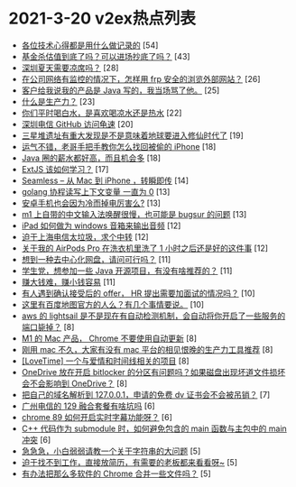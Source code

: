 # 2021-3-20 v2ex热点列表

+ [各位技术心得都是用什么做记录的](https://www.v2ex.com/t/763421#reply54) [54]
+ [基金杀估值到底了吗？可以进场抄底了吗？](https://www.v2ex.com/t/763397#reply43) [43]
+ [深圳夏天需要凉席吗？](https://www.v2ex.com/t/763393#reply28) [28]
+ [在公司网络有监控的情况下，怎样用 frp 安全的浏览外部网站？](https://www.v2ex.com/t/763381#reply26) [26]
+ [客户给我说我的产品是 Java 写的，我当场骂了他。](https://www.v2ex.com/t/763410#reply25) [25]
+ [什么是生产力？](https://www.v2ex.com/t/763426#reply23) [23]
+ [你们平时喝白水，是喜欢喝凉水还是热水](https://www.v2ex.com/t/763450#reply22) [22]
+ [深圳电信 GitHub 访问龟速](https://www.v2ex.com/t/763377#reply20) [20]
+ [三星堆遗址有重大发现是不是意味着地球要进入修仙时代了](https://www.v2ex.com/t/763464#reply19) [19]
+ [运气不错，老哥手把手教你怎么找回被偷的 iPhone](https://www.v2ex.com/t/763432#reply18) [18]
+ [Java 圈的薪水都好高，而且机会多](https://www.v2ex.com/t/763388#reply18) [18]
+ [ExtJS 该如何学习？](https://www.v2ex.com/t/763383#reply17) [17]
+ [Seamless – 从 Mac 到 iPhone ，转瞬即传](https://www.v2ex.com/t/763429#reply14) [14]
+ [golang 协程读写上下文变量 一直为 0](https://www.v2ex.com/t/763452#reply13) [13]
+ [安卓手机也会因为冷而掉电厉害么?](https://www.v2ex.com/t/763466#reply13) [13]
+ [m1 上自带的中文输入法唤醒很慢，也可能是 bugsur 的问题](https://www.v2ex.com/t/763378#reply13) [13]
+ [iPad 如何做为 windows 音箱来输出音频](https://www.v2ex.com/t/763407#reply12) [12]
+ [迫于上海电信太垃圾，求个中转](https://www.v2ex.com/t/763408#reply12) [12]
+ [关于我的 AirPods Pro 在洗衣机里洗了 1 小时之后还是好的这件事](https://www.v2ex.com/t/763444#reply12) [12]
+ [想到一种去中心化网盘，请问可行吗？](https://www.v2ex.com/t/763424#reply11) [11]
+ [学生党，想参加一些 Java 开源项目，有没有啥推荐的？](https://www.v2ex.com/t/763434#reply11) [11]
+ [赚大钱难，赚小钱容易](https://www.v2ex.com/t/763460#reply11) [11]
+ [有人遇到确认接受后的 offer， HR 提出需要加面试的情况吗？](https://www.v2ex.com/t/763422#reply10) [10]
+ [这里有百度地图官方的人么？有几个事情要说。](https://www.v2ex.com/t/763386#reply10) [10]
+ [aws 的 lightsail 是不是现在有自动检测机制，会自动将你开启了一些服务的端口毙掉？](https://www.v2ex.com/t/763428#reply8) [8]
+ [M1 的 Mac 产品， Chrome 不要使用自动更新](https://www.v2ex.com/t/763454#reply8) [8]
+ [刚用 mac 不久，大家有没有 mac 平台的相见恨晚的生产力工具推荐](https://www.v2ex.com/t/763485#reply8) [8]
+ [[LoveTime] 一个与爱情和时间线相关的项目](https://www.v2ex.com/t/763380#reply8) [8]
+ [OneDrive 放在开启 bitlocker 的分区有问题吗？如果磁盘出现坏道文件损坏会不会影响到 OneDrive？](https://www.v2ex.com/t/763384#reply8) [8]
+ [把自己的域名解析到 127.0.0.1，申请的免费 dv 证书会不会被吊销？](https://www.v2ex.com/t/763423#reply7) [7]
+ [广州电信的 129 融合套餐有啥坑吗](https://www.v2ex.com/t/763404#reply6) [6]
+ [chrome 89 如何开启实时字幕功能呀？](https://www.v2ex.com/t/763442#reply6) [6]
+ [C++ 代码作为 submodule 时，如何避免包含的 main 函数与主包中的 main 冲突](https://www.v2ex.com/t/763472#reply6) [6]
+ [急急急，小白弱弱请教一个关于字符串的大问题](https://www.v2ex.com/t/763392#reply5) [5]
+ [迫于找不到工作，直接放简历，有需要的老板都来看看呀~](https://www.v2ex.com/t/763437#reply5) [5]
+ [有办法把那么多软件的 Chrome 合并一些文件吗？](https://www.v2ex.com/t/763447#reply5) [5]
